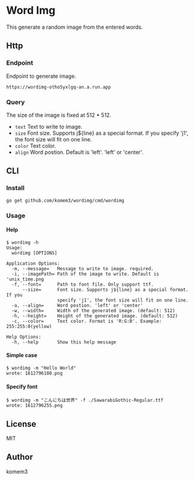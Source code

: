 # Word Img

This generate a random image from the entered words.

## Http

### Endpoint

Endpoint to generate image.

`https://wordimg-otho5yxlgq-an.a.run.app`

### Query

The size of the image is fixed at 512 * 512.

- `text` Text to write to image.
- `size` Font size. Supports j${line} as a special format. If you specify 'j1', the font size will fit on one line.
- `color` Text color.
- `align` Word postion. Default is 'left'. 'left' or 'center'.

## CLI

### Install

```shell
go get github.com/komem3/wordimg/cmd/wordimg
```

### Usage

#### Help

```shell
$ wordimg -h
Usage:
  wordimg [OPTIONS]

Application Options:
  -m, --message=   Message to write to image. required.
  -i, --imagePath= Path of the image to write. Default is 'unix_time.png
  -f, --font=      Path to font file. Only support ttf.
      --size=      Font size. Supports j${line} as a special format. If you
                   specify 'j1', the font size will fit on one line.
  -a, --align=     Word postion. 'left' or 'center'
  -w, --width=     Width of the generated image. (default: 512)
  -h, --height=    Height of the generated image. (default: 512)
  -c, --color=     Text color. Format is 'R:G:B'. Example: 255:255:0(yellow)

Help Options:
  -h, --help       Show this help message
```

#### Simple case

```shell
$ wordimg -m "Hello World"
wrote: 1612796180.png
```

#### Specify font
```shell
$ wordimg -m "こんにちは世界" -f ./SawarabiGothic-Regular.ttf
wrote: 1612796255.png
```

## License

MIT

## Author
komem3
